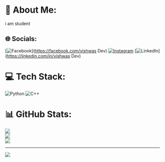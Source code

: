 # 💫 About Me:
i am student


## 🌐 Socials:
[![Facebook](https://img.shields.io/badge/Facebook-%231877F2.svg?logo=Facebook&logoColor=white)](https://facebook.com/vishwas Dev) [![Instagram](https://img.shields.io/badge/Instagram-%23E4405F.svg?logo=Instagram&logoColor=white)](https://instagram.com/hypervishwas19) [![LinkedIn](https://img.shields.io/badge/LinkedIn-%230077B5.svg?logo=linkedin&logoColor=white)](https://linkedin.com/in/vishwas Dev) 

# 💻 Tech Stack:
![Python](https://img.shields.io/badge/python-3670A0?style=flat-square&logo=python&logoColor=ffdd54) ![C++](https://img.shields.io/badge/c++-%2300599C.svg?style=flat-square&logo=c%2B%2B&logoColor=white)
# 📊 GitHub Stats:
![](https://github-readme-stats.vercel.app/api?username=vishwasdevmv&theme=prussian&hide_border=false&include_all_commits=true&count_private=true)<br/>
![](https://github-readme-streak-stats.herokuapp.com/?user=vishwasdevmv&theme=prussian&hide_border=false)<br/>
![](https://github-readme-stats.vercel.app/api/top-langs/?username=vishwasdevmv&theme=prussian&hide_border=false&include_all_commits=true&count_private=true&layout=compact)

---
[![](https://visitcount.itsvg.in/api?id=vishwasdevmv&icon=0&color=0)](https://visitcount.itsvg.in)

<!-- Proudly created with GPRM ( https://gprm.itsvg.in ) -->
